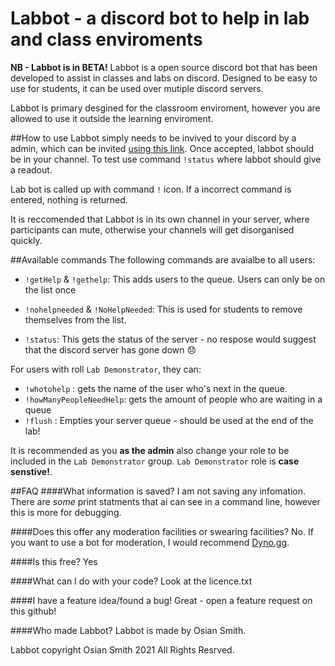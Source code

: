 # Labbot - a discord bot to help in lab and class enviroments
**NB - Labbot is in BETA!** 
Labbot is a open source discord bot that has been developed to assist in classes and labs on discord. Designed to be easy to use for students, it can be used over mutiple discord servers. 

Labbot is primary desgined for the classroom enviroment, however you are allowed to use it outside the learning enviroment. 

##How to use
Labbot simply needs to be invived to your discord by a admin, which can be invited [using this link]("https://discord.com/oauth2/authorize?client_id=890279092711219250&permissions=0&scope=bot"). Once accepted, labbot should be in your channel. To test use command `!status` where labbot should give a readout.


Lab bot is called up with command `!` icon.  If a incorrect command is entered, nothing is returned.

It is reccomended that Labbot is in its own channel in your server, where participants can mute, otherwise your channels will get disorganised quickly.

##Available commands
The following commands are avaialbe to all users:
- `!getHelp` & `!gethelp`: This adds users to the queue. Users can only be on the list once

- `!nohelpneeded` & `!NoHelpNeeded`: This is used for students to remove themselves from the list.

- `!status`: This gets the status of the server - no respose would suggest that the discord server has gone down  😞

For users with roll `Lab Demonstrator`,  they can:
- `!whotohelp` : gets the name of the user who's next in the queue.
- `!howManyPeopleNeedHelp`: gets the amount of people who are waiting in a queue
- `!flush` : Empties your server queue - should be used at the end of the lab!

It is recommended as you **as the admin**  also change your role to be included in the `Lab Demonstrator` group. `Lab Demonstrator` role is **case senstive!**.


##FAQ
####What information is saved?
I am not saving any infomation. There are *some* print statments that ai can see in a command line, however this is more for debugging. 

####Does this offer any moderation facilities or swearing facilities?
No. If you want to use a bot for moderation, I would recommend [Dyno.gg](https://dyno.gg).  

####Is this free?
Yes

####What can I do with your code?
Look at the licence.txt 

####I have a feature idea/found a bug!
Great - open a feature request on this github!

####Who made Labbot?
Labbot is made by Osian Smith.

Labbot copyright Osian Smith 2021 All Rights Resrved.



